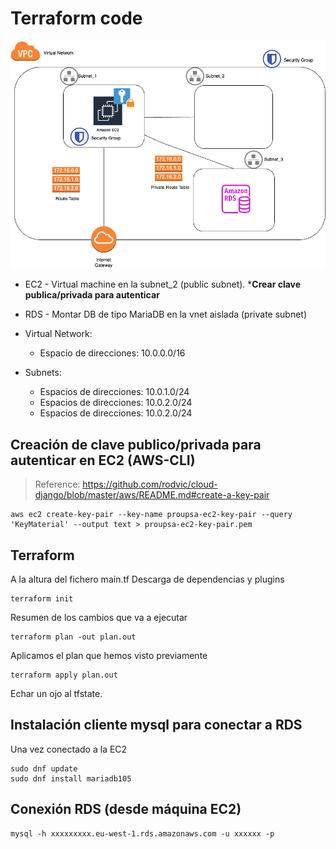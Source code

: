 # Terraform code

![infra](../docs/practica_4.png)

* EC2 - Virtual machine en la subnet_2 (public subnet). ***Crear clave publica/privada para autenticar**
* RDS - Montar DB de tipo MariaDB en la vnet aislada (private subnet)

* Virtual Network:
  * Espacio de direcciones: 10.0.0.0/16
* Subnets:
  * Espacios de direcciones: 10.0.1.0/24
  * Espacios de direcciones: 10.0.2.0/24
  * Espacios de direcciones: 10.0.2.0/24

## Creación de clave publico/privada para autenticar en EC2 (AWS-CLI)
> Reference: https://github.com/rodvic/cloud-django/blob/master/aws/README.md#create-a-key-pair

```
aws ec2 create-key-pair --key-name proupsa-ec2-key-pair --query 'KeyMaterial' --output text > proupsa-ec2-key-pair.pem
```

## Terraform
A la altura del fichero main.tf
Descarga de dependencias y plugins
```
terraform init
```
Resumen de los cambios que va a ejecutar
```
terraform plan -out plan.out
```
Aplicamos el plan que hemos visto previamente
```
terraform apply plan.out
```
Echar un ojo al tfstate.

## Instalación cliente mysql para conectar a RDS
Una vez conectado a la EC2
```
sudo dnf update
sudo dnf install mariadb105
```

## Conexión RDS (desde máquina EC2)
```
mysql -h xxxxxxxxx.eu-west-1.rds.amazonaws.com -u xxxxxx -p
```
